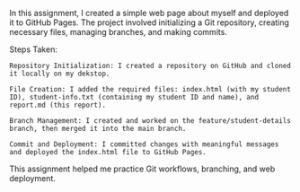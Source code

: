 In this assignment, I created a simple web page about myself and deployed it to GitHub Pages. The project involved initializing a Git repository, creating necessary files, managing branches, and making commits.

Steps Taken:

    Repository Initialization: I created a repository on GitHub and cloned it locally on my dekstop.

    File Creation: I added the required files: index.html (with my student ID), student-info.txt (containing my student ID and name), and report.md (this report).

    Branch Management: I created and worked on the feature/student-details branch, then merged it into the main branch.

    Commit and Deployment: I committed changes with meaningful messages and deployed the index.html file to GitHub Pages.

This assignment helped me practice Git workflows, branching, and web deployment.